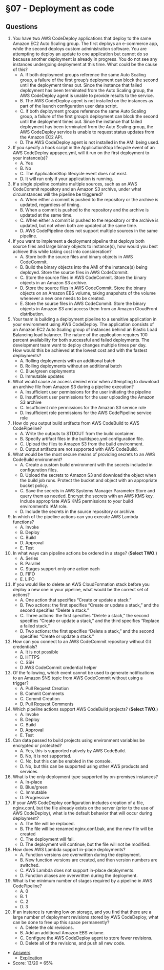 # §07 - Deployment as code

## Questions
1. You have two AWS CodeDeploy applications that deploy to the same Amazon EC2 Auto
Scaling group. The first deploys an e-commerce app, while the second deploys custom
administration software. You are attempting to deploy an update to one application but
cannot do so because another deployment is already in progress. You do not see any
instances undergoing deployment at this time. What could be the cause of this?
      * A. If both deployment groups reference the same Auto Scaling group, a failure of the
first group’s deployment can block the second until the deployment times out. Since the
instance that failed deployment has been terminated from the Auto Scaling group, the AWS
CodeDeploy agent is unable to provide results to the service.
      * B. The AWS CodeDeploy agent is not installed on the instances as part of the launch
configuration user data script.
      * C. If both deployment groups reference the same Auto Scaling group, a failure of the first
group’s deployment can block the second until the deployment times out. Since the instance
that failed deployment has been terminated from the Auto Scaling group, the AWS
CodeDeploy service is unable to request status updates from the Amazon EC2 API.
      * D. The AWS CodeDeploy agent is not installed in the AMI
being used.
2. If you specify a hook script in the ApplicationStop lifecycle event of an AWS CodeDeploy
appspec.yml, will it run on the first deployment to your instance(s)?
      * A. Yes
      * B. No
      * C. The ApplicationStop lifecycle event does not exist.
      * D.  It will run only if your application is running.
3. If a single pipeline contains multiple sources, such as an AWS CodeCommit repository and
an Amazon S3 archive, under what circumstances will the pipeline be triggered?
      * A. When either a commit is pushed to the repository or the archive is updated, regardless
of timing.
      * B. When a commit is pushed to the repository and the archive is updated at the same time.
      * C. When either a commit is pushed to the repository or the archive is updated, but not
when both are updated at the same time.
      * D. AWS CodePipeline does not support multiple sources in the same pipeline.
4. If you want to implement a deployment pipeline that deploys both source files and large binary
objects to instance(s), how would you best achieve this while taking cost into consideration?
      * A. Store both the source files and binary objects in AWS CodeCommit.
      * B. Build the binary objects into the AMI of the instance(s) being deployed. Store the
source files in AWS CodeCommit.
      * C. Store the source files in AWS CodeCommit. Store the binary objects in an Amazon S3
archive.
      * D. Store the source files in AWS CodeCommit. Store the binary objects on an Amazon EBS volume, taking snapshots of the volume whenever a
new one needs to be created.
      * E. Store the source files in AWS CodeCommit. Store the binary objects in Amazon S3 and
access them from an Amazon CloudFront distribution.
5. Your team is building a deployment pipeline to a sensitive application in your environment
using AWS CodeDeploy. The application consists of an Amazon EC2 Auto Scaling group
of instances behind an Elastic Load Balancing load balancer. The nature of the application
requires 100 percent availability for both successful and failed deployments. The development
team want to deploy changes multiple times per day.<br/>
How would this be achieved at the lowest cost and with the fastest deployments?
      * A. Rolling deployments with an additional batch
      * B. Rolling deployments without an additional batch
      * C. Blue/green deployments
      * D. Immutable updates
6. What would cause an access denied error when attempting to download an archive file
from Amazon S3 during a pipeline execution?
      * A. Insufficient user permissions for the user initiating the pipeline
      * B. Insufficient user permissions for the user uploading the Amazon S3 archive
      * C. Insufficient role permissions for the Amazon S3 service role
      * D. Insufficient role permissions for the AWS CodePipeline service role
7. How do you output build artifacts from AWS CodeBuild to AWS CodePipeline?
      * A. Write the outputs to STDOUT from the build container.
      * B. Specify artifact files in the buildspec.yml configuration file.
      * C. Upload the files to Amazon S3 from the build environment.
      * D. Output artifacts are not supported with AWS CodeBuild.
8. What would be the most secure means of providing secrets to an AWS CodeBuild
environment?
      * A. Create a custom build environment with the secrets included in configuration files.
      * B. Upload the secrets to Amazon S3 and download the object when the build job runs.
Protect the bucket and object with an appropriate bucket policy.
      * C. Save the secrets in AWS Systems Manager Parameter Store and query them as needed.
Encrypt the secrets with an AWS KMS key. Include
appropriate AWS KMS permissions to your build environment’s IAM role.
      * D. Include the secrets in the source repository or archive.
9. In which of the pipeline actions can you execute AWS Lambda functions?
      * A. Invoke
      * B. Deploy
      * C. Build
      * D. Approval
      * E. Test
10. In what ways can pipeline actions be ordered in a stage? (**Select TWO**.)
      * A. Series
      * B. Parallel
      * C. Stages support only one action each
      * D. FIFO
      * E. LIFO
11. If you would like to delete an AWS CloudFormation stack before you deploy a new one in
your pipeline, what would be the correct set of actions?
      * A. One action that specifies “Create or update a stack.”
      * B. Two actions: the first specifies “Create or update a stack,” and the second specifies
“Delete a stack.”
      * C. Three actions: the first specifies “Delete a stack,” the second specifies “Create or
update a stack,” and the third specifies “Replace a failed stack.”
      * D. Two actions: the first specifies “Delete a stack,” and the second specifies “Create or
update a stack.”
12. How can you connect to an AWS CodeCommit repository without Git credentials?
      * A. It is not possible
      * B. HTTPS
      * C. SSH
      * D AWS CodeCommit credential helper
13. Of the following, which event cannot be used to generate notifications to an Amazon
SNS topic from AWS CodeCommit without using a trigger?
      * A. Pull Request Creation
      * B. Commit Comments
      * C. Commit Creation
      * D. Pull Request Comments
14. Which pipeline actions support AWS CodeBuild projects? (**Select TWO**.)
      * A. Invoke
      * B. Deploy
      * C. Build
      * D. Approval
      * E. Test
15. Can data passed to build projects using environment variables be encrypted or protected?
      * A. Yes, this is supported natively by AWS CodeBuild.
      * B. No, it is not supported.
      * C. No, but this can be enabled in the console.
      * D. No, but this can be supported using other AWS products and services.
16. What is the only deployment type supported by on-premises instances?
      * A. In-place
      * B. Blue/green
      * C. Immutable
      * D. Progressive
17. If your AWS CodeDeploy configuration includes creation of a file, nginx.conf, but the
file already exists on the server (prior to the use of AWS CodeDeploy), what is the default
behavior that will occur during deployment?
      * A. The file will be replaced.
      * B. The file will be renamed nginx.conf.bak, and the new file will be created
      * C. The deployment will fail.
      * D. The deployment will continue, but the file will not be modified.
18. How does AWS Lambda support in-place deployments?
      * A. Function versions are overwritten during the deployment.
      * B. New function versions are created, and then version numbers are switched.
      * C. AWS Lambda does not support in-place deployments.
      * D. Function aliases are overwritten during the deployment.
19. What is the minimum number of stages required by a pipeline in AWS CodePipeline?
      * A. 0
      * B. 1
      * C. 2
      * D. 3
20. If an instance is running low on storage, and you find that there are a large number of
deployment revisions stored by AWS CodeDeploy, what can be done to free up this space
permanently?
      * A. Delete the old revisions.
      * B. Add an additional Amazon EBS volume.
      * C. Configure the AWS CodeDeploy agent to store fewer revisions.
      * D. Delete all of the revisions, and push all new code.
* [Answers](https://i.imgur.com/c7gfy0y.png)
    * [Explication](https://i.imgur.com/Q3oNAJl.png)
* Score: 13/20 = 65%
